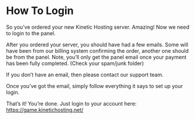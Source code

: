 # How To Login

So you’ve ordered your new Kinetic Hosting server. Amazing! Now we need to login to the panel.

After you ordered your server, you should have had a few emails. Some will have been from our billing system confirming the order, another one should be from the panel. Note, you’ll only get the panel email once your payment has been fully completed. (Check your spam/junk folder)

If you don’t have an email, then please contact our support team.

Once you’ve got the email, simply follow everything it says to set up your login.

That’s it! You’re done. Just login to your account here: https://game.kinetichosting.net/